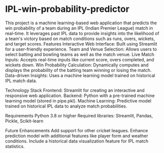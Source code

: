 # IPL-win-probability-predictor
This project is a machine learning-based web application that predicts the win probability of a team during an IPL (Indian Premier League) match in real-time. It leverages past IPL data to provide insights into the likelihood of a team's victory based on match conditions such as runs, overs, wickets, and target scores.
Features
Interactive Web Interface: Built using Streamlit for a user-friendly experience.
Team and Venue Selection: Allows users to select batting and bowling teams as well as the match venue.
Live Match Inputs: Accepts real-time inputs like current score, overs completed, and wickets down.
Win Probability Calculation: Dynamically computes and displays the probability of the batting team winning or losing the match.
Data-driven Insights: Uses a machine learning model trained on historical IPL match data.

Technology Stack
Frontend: Streamlit for creating an interactive and responsive web application.
Backend: Python with a pre-trained machine learning model (stored in pipe.pkl).
Machine Learning: Predictive model trained on historical IPL data to analyze match probabilities.

Requirements
Python 3.8 or higher
Required libraries: Streamlit, Pandas, Pickle, Scikit-learn

Future Enhancements
Add support for other cricket leagues.
Enhance prediction model with additional features like player form and weather conditions.
Include a historical data visualization feature for IPL match statistics.
